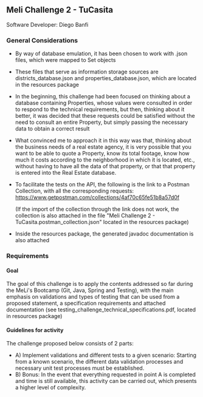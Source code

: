 ## Meli Challenge 2 - TuCasita

Software Developer: Diego Banfi

### General Considerations

- By way of database emulation, it has been chosen to work with .json files, which were mapped to Set objects
- These files that serve as information storage sources are districts_database.json and properties_database.json, which are located in the resources package
- In the beginning, this challenge had been focused on thinking about a database containing Properties, whose values were consulted in order to respond to the technical requirements, but then, thinking about it better, it was decided that these requests could be satisfied without the need to consult an entire Property, but simply passing the necessary data to obtain a correct result
- What convinced me to approach it in this way was that, thinking about the business needs of a real estate agency, it is very possible that you want to be able to quote a Property, know its total footage, know how much it costs according to the neighborhood in which it is located, etc., without having to have all the data of that property, or that that property is entered into the Real Estate database.
- To facilitate the tests on the API, the following is the link to a Postman Collection, with all the corresponding
    requests: https://www.getpostman.com/collections/4af70c65fe51b8a57d0f
  
  (If the import of the collection through the link does not work, the collection is also attached in the file "Meli Challenge 2 - TuCasita.postman_collection.json" located in the resources package)

- Inside the resources package, the generated javadoc documentation is also attached

### Requirements
#### Goal
The goal of this challenge is to apply the contents addressed so far during the MeLi's Bootcamp (Git, Java, Spring and Testing), with the main emphasis on validations and types of testing that can be used from a proposed statement, a specification requirements and attached documentation (see testing_challenge_technical_specifications.pdf, located in resources package)

#### Guidelines for activity
The challenge proposed below consists of 2 parts:

- A) Implement validations and different tests to a given scenario: Starting from a known scenario, the different data validation processes and necessary unit test processes must be established.
 - B) Bonus: In the event that everything requested in point A is completed and time is still available, this activity can be carried out, which presents a higher level of complexity.

